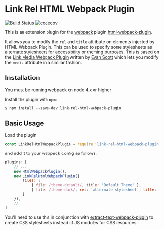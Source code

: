 Link Rel HTML Webpack Plugin
==============================

[![Build Status](https://travis-ci.org/yaycmyk/link-media-html-webpack-plugin.svg?branch=master)](https://travis-ci.org/rezonant/link-rel-html-webpack-plugin) 
[![codecov](https://codecov.io/gh/yaycmyk/link-media-html-webpack-plugin/branch/master/graph/badge.svg)](https://codecov.io/gh/rezonant/link-rel-html-webpack-plugin)

This is an extension plugin for the [webpack](http://webpack.github.io) plugin [html-webpack-plugin](https://github.com/ampedandwired/html-webpack-plugin).

It allows you to modify the `rel` and `title` attribute on <link> elements injected by HTML Webpack Plugin. This can be used to specify some stylesheets as 
alternate stylesheets for accessibility or theming purposes. This is based on the 
[Link Media Webpack Plugin](https://github.com/probablyup/link-media-html-webpack-plugin) written by [Evan Scott](https://github.com/probablyup) which lets 
you modify the `media` attribute in a similar fashion.

Installation
------------

You must be running webpack on node 4.x or higher

Install the plugin with `npm`:

```shell
$ npm install --save-dev link-rel-html-webpack-plugin
```

Basic Usage
-----------

Load the plugin

```js
const LinkRelHtmlWebpackPlugin = require('link-rel-html-webpack-plugin');
```

and add it to your webpack config as follows:

```js
plugins: [
    // ...
    new HtmlWebpackPlugin(),
    new LinkRelHtmlWebpackPlugin({
        files: [
            { file: /theme-default/, title: 'Default Theme' },
            { file: /theme-dark/, rel: 'alternate stylesheet', title:  => 'Dark Theme' }
        ]
    }),
    // ...
]
```

You'll need to use this in conjunction with [extract-text-webpack-plugin](https://github.com/webpack-contrib/extract-text-webpack-plugin) to 
create CSS stylesheets instead of JS modules for CSS resources.
